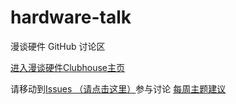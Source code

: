 # hardware-talk
漫谈硬件 GitHub 讨论区

[进入漫谈硬件Clubhouse主页](https://www.clubhouse.com/club/hardware-漫谈硬件)

请移动到[Issues （请点击这里）](https://github.com/hardware-talk/hardware-talk/issues)参与讨论
[每周主题建议](https://github.com/hardware-talk/hardware-talk/issues/1)
